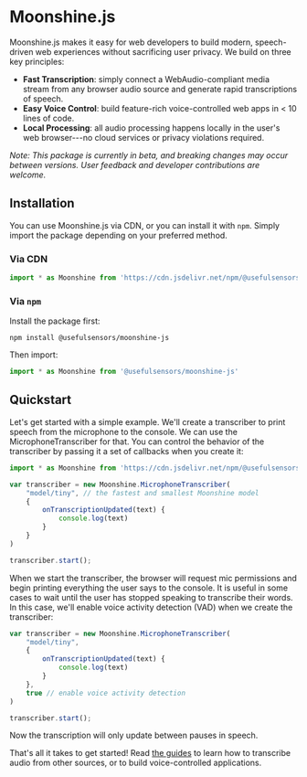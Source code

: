 # Moonshine.js

Moonshine.js makes it easy for web developers to build modern, speech-driven web experiences without sacrificing user privacy. We build on three key principles:

- **Fast Transcription**: simply connect a WebAudio-compliant media stream from any browser audio source and generate rapid transcriptions of speech.
- **Easy Voice Control**: build feature-rich voice-controlled web apps in < 10 lines of code.
- **Local Processing**: all audio processing happens locally in the user's web browser---no cloud services or privacy violations required.

_Note: This package is currently in beta, and breaking changes may occur between versions. User feedback and developer contributions are welcome._

## Installation

You can use Moonshine.js via CDN, or you can install it with `npm`. Simply import the package depending on your preferred method.

### Via CDN

```javascript
import * as Moonshine from 'https://cdn.jsdelivr.net/npm/@usefulsensors/moonshine-js@latest/dist/moonshine.min.js'
```

### Via `npm`

Install the package first:

```shell
npm install @usefulsensors/moonshine-js
```

Then import:

```javascript
import * as Moonshine from '@usefulsensors/moonshine-js'
```

## Quickstart

Let's get started with a simple example. We'll create a transcriber to print speech from the microphone to the console. 
We can use the MicrophoneTranscriber for that. You can control the behavior of the transcriber by passing it a set of 
callbacks when you create it:

```javascript
import * as Moonshine from 'https://cdn.jsdelivr.net/npm/@usefulsensors/moonshine-js@latest/dist/moonshine.min.js'

var transcriber = new Moonshine.MicrophoneTranscriber(
    "model/tiny", // the fastest and smallest Moonshine model
    {
        onTranscriptionUpdated(text) {
            console.log(text)
        }
    }
)

transcriber.start();
```

When we start the transcriber, the browser will request mic permissions and begin printing everything the user says to the console. It is useful in some cases to wait 
until the user has stopped speaking to transcribe their words. In this case, we'll enable voice activity detection (VAD) when we create the transcriber:

```javascript {hl_lines=[8],linenostart=1}
var transcriber = new Moonshine.MicrophoneTranscriber(
    "model/tiny",
    {
        onTranscriptionUpdated(text) {
            console.log(text)
        }
    },
    true // enable voice activity detection
)

transcriber.start();
```

Now the transcription will only update between pauses in speech. 

That's all it takes to get started! Read [the guides](moonshinejs.com/docs/guide/) to learn how to transcribe audio from other sources, or to build voice-controlled applications.
